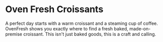 # Oven Fresh Croissants

A perfect day starts with a warm croissant and a steaming cup of coffee.  OvenFresh shows you exactly where to find a fresh baked, made-on-premise croissant.  This isn't just baked goods, this is a craft and calling.
